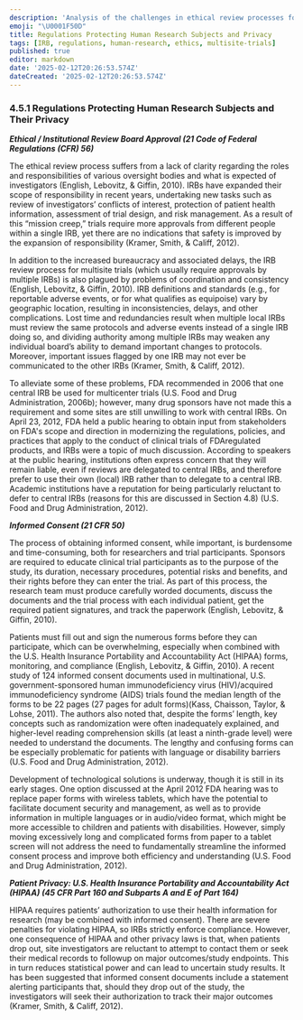```yaml
---
description: 'Analysis of the challenges in ethical review processes for human research, focusing on IRB responsibilities and multisite trial approvals'
emoji: "\U0001F50D"
title: Regulations Protecting Human Research Subjects and Privacy
tags: [IRB, regulations, human-research, ethics, multisite-trials]
published: true
editor: markdown
date: '2025-02-12T20:26:53.574Z'
dateCreated: '2025-02-12T20:26:53.574Z'
---
```

### 4.5.1 Regulations Protecting Human Research Subjects and Their Privacy

**_Ethical / Institutional Review Board Approval (21 Code of Federal Regulations (CFR) 56)_**

The ethical review process suffers from a lack of clarity regarding the roles and responsibilities of various oversight bodies and what is expected of investigators (English, Lebovitz, & Giffin, 2010). IRBs have expanded their scope of responsibility in recent years, undertaking new tasks such as review of investigators’ conflicts of interest, protection of patient health information, assessment of trial design, and risk management. As a result of this “mission creep,” trials require more approvals from different people within a single IRB, yet there are no indications that safety is improved by the expansion of responsibility (Kramer, Smith, & Califf, 2012).

In addition to the increased bureaucracy and associated delays, the IRB review process for multisite trials (which usually require approvals by multiple IRBs) is also plagued by problems of coordination and consistency (English, Lebovitz, & Giffin, 2010). IRB definitions and standards (e.g., for reportable adverse events, or for what qualifies as equipoise) vary by geographic location, resulting in inconsistencies, delays, and other complications. Lost time and redundancies result when multiple local IRBs must review the same protocols and adverse events instead of a single IRB doing so, and dividing authority among multiple IRBs may weaken any individual board’s ability to demand important changes to protocols. Moreover, important issues flagged by one IRB may not ever be communicated to the other IRBs (Kramer, Smith, & Califf, 2012).

To alleviate some of these problems, FDA recommended in 2006 that one central IRB be used for multicenter trials (U.S. Food and Drug Administration, 2006b); however, many drug sponsors have not made this a requirement and some sites are still unwilling to work with central IRBs. On April 23, 2012, FDA held a public hearing to obtain input from stakeholders on FDA's scope and direction in modernizing the regulations, policies, and practices that apply to the conduct of clinical trials of FDAregulated products, and IRBs were a topic of much discussion. According to speakers at the public hearing, institutions often express concern that they will remain liable, even if reviews are delegated to central IRBs, and therefore prefer to use their own (local) IRB rather than to delegate to a central IRB. Academic institutions have a reputation for being particularly reluctant to defer to central IRBs (reasons for this are discussed in Section 4.8) (U.S. Food and Drug Administration, 2012).

**_Informed Consent (21 CFR 50)_**

The process of obtaining informed consent, while important, is burdensome and time-consuming, both for researchers and trial participants. Sponsors are required to educate clinical trial participants as to the purpose of the study, its duration, necessary procedures, potential risks and benefits, and their rights before they can enter the trial. As part of this process, the research team must produce carefully worded documents, discuss the documents and the trial process with each individual patient, get the required patient signatures, and track the paperwork (English, Lebovitz, & Giffin, 2010).

Patients must fill out and sign the numerous forms before they can participate, which can be overwhelming, especially when combined with the U.S. Health Insurance Portability and Accountability Act (HIPAA) forms, monitoring, and compliance (English, Lebovitz, & Giffin, 2010). A recent study of 124 informed consent documents used in multinational, U.S. government-sponsored human immunodeficiency virus (HIV)/acquired immunodeficiency syndrome (AIDS) trials found the median length of the forms to be 22 pages (27 pages for adult forms)(Kass, Chaisson, Taylor, & Lohse, 2011). The authors also noted that, despite the forms’ length, key concepts such as randomization were often inadequately explained, and higher-level reading comprehension skills (at least a ninth-grade level) were needed to understand the documents. The lengthy and confusing forms can be especially problematic for patients with language or disability barriers (U.S. Food and Drug Administration, 2012).

Development of technological solutions is underway, though it is still in its early stages. One option discussed at the April 2012 FDA hearing was to replace paper forms with wireless tablets, which have the potential to facilitate document security and management, as well as to provide information in multiple languages or in audio/video format, which might be more accessible to children and patients with disabilities. However, simply moving excessively long and complicated forms from paper to a tablet screen will not address the need to fundamentally streamline the informed consent process and improve both efficiency and understanding (U.S. Food and Drug Administration, 2012).

_**Patient Privacy: U.S. Health Insurance Portability and Accountability Act (HIPAA) (45 CFR Part 160 and Subparts A and E of Part 164)**_

HIPAA requires patients’ authorization to use their health information for research (may be combined with informed consent). There are severe penalties for violating HIPAA, so IRBs strictly enforce compliance. However, one consequence of HIPAA and other privacy laws is that, when patients drop out, site investigators are reluctant to attempt to contact them or seek their medical records to followup on major outcomes/study endpoints. This in turn reduces statistical power and can lead to uncertain study results. It has been suggested that informed consent documents include a statement alerting participants that, should they drop out of the study, the investigators will seek their authorization to track their major outcomes (Kramer, Smith, & Califf, 2012).

#
